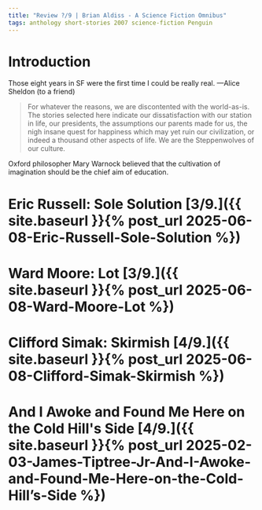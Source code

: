 ```yaml
---
title: "Review ?/9 | Brian Aldiss - A Science Fiction Omnibus"
tags: anthology short-stories 2007 science-fiction Penguin 
---
```



# Introduction
Those eight years in SF were the first time I could be really real. —Alice Sheldon (to a friend)

> For whatever the reasons, we are discontented with the world-as-is. The stories selected here indicate our dissatisfaction with our station in life, our presidents, the assumptions our parents made for us, the nigh insane quest for happiness which may yet ruin our civilization, or indeed a thousand other aspects of life. We are the Steppenwolves of our culture.

Oxford philosopher Mary Warnock believed that the cultivation of imagination should be the chief aim of education.

# Eric Russell: Sole Solution [3/9.]({{ site.baseurl }}{% post_url 2025-06-08-Eric-Russell-Sole-Solution %})

# Ward Moore: Lot [3/9.]({{ site.baseurl }}{% post_url 2025-06-08-Ward-Moore-Lot %})

# Clifford Simak: Skirmish [4/9.]({{ site.baseurl }}{% post_url 2025-06-08-Clifford-Simak-Skirmish %})

# And I Awoke and Found Me Here on the Cold Hill's Side [4/9.]({{ site.baseurl }}{% post_url 2025-02-03-James-Tiptree-Jr-And-I-Awoke-and-Found-Me-Here-on-the-Cold-Hill’s-Side %}) 

<!-- # Poor Little Warrior! [0/9. -->
<!---->
<!-- # Grandpa [0/9. -->
<!---->
<!-- # Nightfall [0/9. -->
<!---->
<!-- # The Snowball Effect [0/9. -->
<!---->
<!-- # Swarm [0/9. -->
<!---->
<!-- # Blood Music [0/9. -->
<!---->
<!-- # Answer [0/9. -->
<!---->
<!-- # The Liberation of Earth [0/9. -->
<!---->
<!-- # An Alien Agony [0/9. -->
<!---->
<!-- # Track 12 [0/9. -->
<!---->
<!-- # Sexual Dimorphism [0/9. -->
<!---->
<!-- # The Tunnel under the World [0/9. -->
<!---->
<!-- # Friends in Need [0/9. -->
<!---->
<!-- # The Store of the Worlds [0/9. -->
<!---->
<!-- # Jokester [0/9. -->
<!---->
<!-- # The Short-Short Story of Mankind [0/9. -->
<!---->
<!-- # Night Watch [0/9. -->
<!---->
<!-- # Story of Your Life [0/9. -->
<!---->
<!-- # Protected Species [0/9. -->
<!---->
<!-- # The Rescuer [0/9. -->
<!---->
<!-- # I Made You [0/9. -->
<!---->
<!-- # The Country of the Kind [0/9. -->
<!---->
<!-- # The Cage [0/9. -->
<!---->
<!-- # Fulfilment [0/9. -->
<!---->
<!-- # Common Time [0/9. -->
<!---->
<!-- # Alien Embassy [0/9. -->
<!---->
<!-- # Great Work of Time [0/9. -->
<!---->
